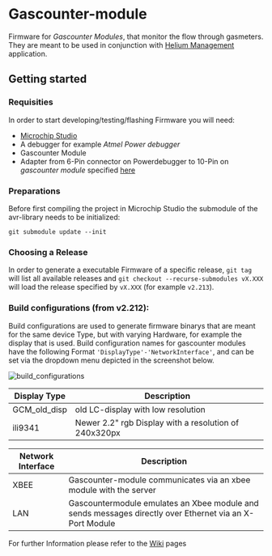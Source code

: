 # Gascounter-module
Firmware for *Gascounter Modules*, that monitor the flow through gasmeters. They are meant to be used in conjunction with [Helium Management](https://github.com/SampleEnvironment/Helium-Management) application.

## Getting started
### Requisities
In order to start developing/testing/flashing Firmware you will need: 
- [Microchip Studio](https://www.microchip.com/en-us/tools-resources/develop/microchip-studio)
- A debugger for example *Atmel Power debugger*
- Gascounter Module
- Adapter from 6-Pin connector on Powerdebugger to 10-Pin on *gascounter module* specified [here](https://user-images.githubusercontent.com/85115389/188656912-2c82639d-4e30-490b-87a6-de65de5cbdc6.jpg)



### Preparations
Before first compiling the project in Microchip Studio the submodule of the avr-library needs to be initialized:
```
git submodule update --init
```

### Choosing a Release
In order to generate a executable Firmware of a specific release, `git tag` will list all available releases and 
```git checkout --recurse-submodules vX.XXX``` 
will load the release specified by `vX.XXX` (for example `v2.213`).

### Build configurations (from v2.212):
Build configurations are used to generate firmware binarys that are meant for the same device Type, but with varying Hardware, for example the display that is used. Build configuration names for gascounter modules have the following Format `'DisplayType'-'NetworkInterface'`, and can be set via the dropdown menu depicted in the screenshot below.

![build_configurations](https://user-images.githubusercontent.com/85115389/198265129-1811f6dd-a333-4995-9eb3-8800d6aded16.png)



| Display Type | Description                                            |
|--------------|--------------------------------------------------------|
| GCM_old_disp | old LC-display with low resolution                     |
| ili9341      | Newer 2.2" rgb Display with a resolution of 240x320px  |

| Network Interface | Description                                                                                             |
|-------------------|---------------------------------------------------------------------------------------------------------|
| XBEE              | Gascounter-module communicates via an xbee module with the server                                       |
| LAN               | Gascountermodule emulates an Xbee module and sends messages directly over Ethernet via an X-Port Module |




For further Information please refer to the [Wiki](https://github.com/SampleEnvironment/gascounter-module/wiki) pages

